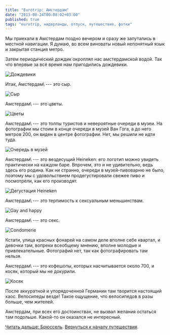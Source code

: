 ```yaml
---
title: "Eurotrip: Амстердам"
date: "2013-08-24T00:08:02+03:00"
published: true
tags: "eurotrip, нидерланды, отпуск, путешествие, фотки"
---
```


Мы приехали в Амстердам поздно вечером и сразу же запутались в местной навигации. Я думаю, во всем виноваты новый
непонятный язык и закрытая станция метро.

Затем периодический дождик окроплял нас амстердамской водой. Так что впервые за всё время нам пригодились дождевики.

![Дождевики](/images/travel/2013-08-eurotrip/amsterdam-raincoat.jpg "Дождевики")

Итак, Амстердам\ --- это сыр.

![Сыр](/images/travel/2013-08-eurotrip/amsterdam-cheese.jpg "Сыр")

Амстердам\ --- это цветы.

![Цветы](/images/travel/2013-08-eurotrip/amsterdam-flowers.jpg "Цветы")

Амстердам\ --- это толпы туристов и невероятные очереди в музеи. На фотографии мы стоим в конце очереди в музей
Ван Гога, а до него метров 200, он виден в центре фотографии. Нет, мы решили не идти туда.

![Очередь в музей](/images/travel/2013-08-eurotrip/amsterdam-queue.jpg "Очередь в музей")

Амстердам\ --- это вездесущий Heineken: его логотип можно увидеть практически на каждом баре. Впрочем, это и не
удивительно, ведь здесь его родина. Как ни странно, очереди в музей-пивоварню не было, поэтому мы с удовольствием
продегустировали свежее пиво и посмотрели, как его производят.

![Дегустация Heineken](/images/travel/2013-08-eurotrip/amsterdam-heineken.jpg "Дегустация Heineken")

Амстердам\ --- это терпимость к сексуальным меньшинствам.

![Gay and happy](/images/travel/2013-08-eurotrip/amsterdam-gay-and-happy.jpg "Gay and happy")

Амстердам\ --- это секс.

![Condomerie](/images/travel/2013-08-eurotrip/amsterdam-condomerie.jpg "Condomerie")

Кстати, улица красных фонарей на самом деле вполне себе квартал, и девочки там, вопреки всеобщему мнению, вполне молодые
и привлекательные. Фотографий нет, так как фотографировать там нельзя.

Амстердам\ --- это кофешопы, которых насчитывается около 700, и косяк, который мы не докурили.

![Косяк](/images/travel/2013-08-eurotrip/amsterdam-joint.jpg "Косяк")

После аккуратной и упорядоченной Германии там творится настоящий хаос. Велосипеды везде! Такое ощущение, что
велосипедов в разы больше, чем жителей.

Амстердам, при всех его достоинствах, не вызвал желания остаться там подольше. Какой-то он оказался не интересный. 

[Читать дальше: Брюссель](/post/eurotrip-brussels/). [Вернуться к началу путешествия](/post/eurotrip-warsaw/).
